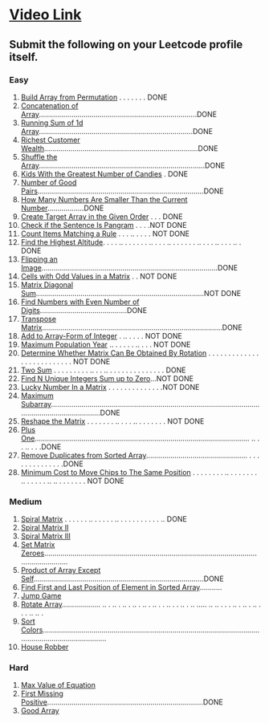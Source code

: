 # [Video Link](https://youtu.be/n60Dn0UsbEk)

## Submit the following on your Leetcode profile itself.

### Easy
1. [Build Array from Permutation](https://leetcode.com/problems/build-array-from-permutation/) . . . . . . . DONE
2. [Concatenation of Array](https://leetcode.com/problems/concatenation-of-array/)..............................................................................DONE
3. [Running Sum of 1d Array](https://leetcode.com/problems/running-sum-of-1d-array/)............................................................................DONE
4. [Richest Customer Wealth](https://leetcode.com/problems/richest-customer-wealth/)............................................................................DONE
5. [Shuffle the Array](https://leetcode.com/problems/shuffle-the-array/)..................................................................................DONE
6. [Kids With the Greatest Number of Candies](https://leetcode.com/problems/kids-with-the-greatest-number-of-candies/) . DONE
7. [Number of Good Pairs](https://leetcode.com/problems/number-of-good-pairs/)..................................................................................DONE
8. [How Many Numbers Are Smaller Than the Current Number](https://leetcode.com/problems/how-many-numbers-are-smaller-than-the-current-number/)..................DONE
9. [Create Target Array in the Given Order](https://leetcode.com/problems/create-target-array-in-the-given-order/) . . . DONE
10. [Check if the Sentence Is Pangram](https://leetcode.com/problems/check-if-the-sentence-is-pangram/) . . . .NOT DONE
11. [Count Items Matching a Rule](https://leetcode.com/problems/count-items-matching-a-rule/) . . . .. . . . . NOT DONE
12. [Find the Highest Altitude](https://leetcode.com/problems/find-the-highest-altitude/). . . . .. . . . . . . .. . . . ..  . . . . . . .. . . . .. . . . .. . DONE
13. [Flipping an Image](https://leetcode.com/problems/flipping-an-image/).......................................................................................DONE
14. [Cells with Odd Values in a Matrix](https://leetcode.com/problems/cells-with-odd-values-in-a-matrix/) .  . NOT DONE
15. [Matrix Diagonal Sum](https://leetcode.com/problems/matrix-diagonal-sum/)...................................................................................NOT DONE
16. [Find Numbers with Even Number of Digits](https://leetcode.com/problems/find-numbers-with-even-number-of-digits/)...........................................DONE
17. [Transpose Matrix](https://leetcode.com/problems/transpose-matrix/).........................................................................................DONE
18. [Add to Array-Form of Integer](https://leetcode.com/problems/add-to-array-form-of-integer/) . .. . . . . NOT DONE
19. [Maximum Population Year](https://leetcode.com/problems/maximum-population-year/) .. . . . . . .. . . .  NOT DONE
20. [Determine Whether Matrix Can Be Obtained By Rotation](https://leetcode.com/problems/determine-whether-matrix-can-be-obtained-by-rotation/) . . . .  . . . . . . . . . . . . . .  . . . . . . . . NOT DONE
21. [Two Sum](https://leetcode.com/problems/two-sum/) . . . . . . . . . .. . . .. . . . . . . . . . . . . . . DONE
22. [Find N Unique Integers Sum up to Zero](https://leetcode.com/problems/find-n-unique-integers-sum-up-to-zero/)...NOT DONE
23. [Lucky Number In a Matrix](https://leetcode.com/problems/lucky-numbers-in-a-matrix/) . . . . . . . . . . . . . .NOT DONE
24. [Maximum Subarray](https://leetcode.com/problems/maximum-subarray/).............................................................………………………………………………………………………DONE
25. [Reshape the Matrix](https://leetcode.com/problems/reshape-the-matrix/) . . . . . . . .. . . . .. . . . . . . . NOT DONE
26. [Plus One](https://leetcode.com/problems/plus-one/).............................................................................……………………….. .. . . .. . . .DONE
27. [Remove Duplicates from Sorted Array](https://leetcode.com/problems/remove-duplicates-from-sorted-array/).................................................. . . . . . . . . . . .  . . .DONE
28. [Minimum Cost to Move Chips to The Same Position](https://leetcode.com/problems/minimum-cost-to-move-chips-to-the-same-position/) . . . . . . . . .. . . . . . . . .. . .  . . . ..  .. . . . . . . . NOT DONE


### Medium
1. [Spiral Matrix](https://leetcode.com/problems/spiral-matrix/) . . . . . . .. .  . . . . .. . . . . . . . . . . .. DONE
2. [Spiral Matrix II](https://leetcode.com/problems/spiral-matrix-ii/)
3. [Spiral Matrix III](https://leetcode.com/problems/spiral-matrix-iii/)
4. [Set Matrix Zeroes](https://leetcode.com/problems/set-matrix-zeroes/)...............................................................………………………………………………………..
5. [Product of Array Except Self](https://leetcode.com/problems/product-of-array-except-self/)......................................................………………………...DONE
6. [Find First and Last Position of Element in Sorted Array](https://leetcode.com/problems/find-first-and-last-position-of-element-in-sorted-array/)...........
7. [Jump Game](https://leetcode.com/problems/jump-game/)
8. [Rotate Array](https://leetcode.com/problems/rotate-array/)………………. .. . .. . .. . .. . .. . .. . . .. . . .. . .. ….. .. .. . . . .. . .. . .. . . . .. .. .
9. [Sort Colors](https://leetcode.com/problems/sort-colors/).......................................................................…………………………………………………………………...
10. [House Robber](https://leetcode.com/problems/house-robber/)

### Hard
1. [Max Value of Equation](https://leetcode.com/problems/max-value-of-equation/)
2. [First Missing Positive](https://leetcode.com/problems/first-missing-positive/).............................................................................DONE
3. [Good Array](https://leetcode.com/problems/check-if-it-is-a-good-array/)
